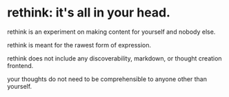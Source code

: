 # rethink: it's all in your head.
rethink is an experiment on making content for yourself and nobody else.

rethink is meant for the rawest form of expression.

rethink does not include any discoverability, markdown, or thought creation frontend.

your thoughts do not need to be comprehensible to anyone other than yourself. 
